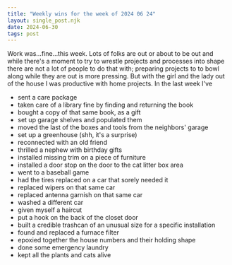 ```yaml
---
title: "Weekly wins for the week of 2024 06 24"
layout: single_post.njk
date: 2024-06-30
tags: post
---
```


Work was…fine…this week. Lots of folks are out or about to be out and while there's a moment to try to wrestle projects and processes into shape there are not a lot of people to do that with; preparing projects to to bowl along while they are out is more pressing. But with the girl and the lady out of the house I was productive with home projects. In the last week I've
- sent a care package
- taken care of a library fine by finding and returning the book
- bought a copy of that same book, as a gift
- set up garage shelves and populated them
- moved the last of the boxes and tools from the neighbors' garage
- set up a greenhouse (shh, it's a surprise)
- reconnected with an old friend
- thrilled a nephew with birthday gifts
- installed missing trim on a piece of furniture
- installed a door stop on the door to the cat litter box area
- went to a baseball game
- had the tires replaced on a car that sorely needed it
- replaced wipers on that same car
- replaced antenna garnish on that same car
- washed a different car
- given myself a haircut
- put a hook on the back of the closet door
- built a credible trashcan of an unusual size for a specific installation
- found and replaced a furnace filter
- epoxied together the house numbers and their holding shape
- done some emergency laundry
- kept all the plants and cats alive
